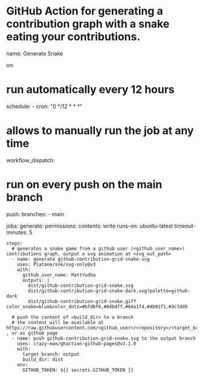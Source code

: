 # GitHub Action for generating a contribution graph with a snake eating your contributions.
name: Generate Snake

on:
  # run automatically every 12 hours
  schedule:
    - cron: "0 */12 * * *"
  
  # allows to manually run the job at any time
  workflow_dispatch:
  
  # run on every push on the main branch
  push:
    branches:
    - main

jobs:
  generate:
    permissions:
      contents: write
    runs-on: ubuntu-latest
    timeout-minutes: 5
    
    steps:
      # generates a snake game from a github user (<github_user_name>) contributions graph, output a svg animation at <svg_out_path>
      - name: generate github-contribution-grid-snake.svg
        uses: Platane/snk/svg-only@v3
        with:
          github_user_name: MattYudha
          outputs: |
            dist/github-contribution-grid-snake.svg
            dist/github-contribution-grid-snake-dark.svg?palette=github-dark
            dist/github-contribution-grid-snake.gif?color_snake=blue&color_dots=#bfd6f6,#8dbdff,#64a1f4,#4b91f1,#3c7dd9
            
      # push the content of <build_dir> to a branch
      # the content will be available at https://raw.githubusercontent.com/<github_user>/<repository>/<target_branch>/<file> , or as github page
      - name: push github-contribution-grid-snake.svg to the output branch
        uses: crazy-max/ghaction-github-pages@v3.1.0
        with:
          target_branch: output
          build_dir: dist
        env:
          GITHUB_TOKEN: ${{ secrets.GITHUB_TOKEN }}
